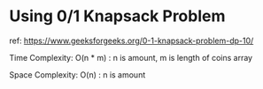 # Using 0/1 Knapsack Problem

ref: https://www.geeksforgeeks.org/0-1-knapsack-problem-dp-10/

Time Complexity: O(n \* m) : n is amount, m is length of coins array

Space Complexity: O(n) : n is amount

